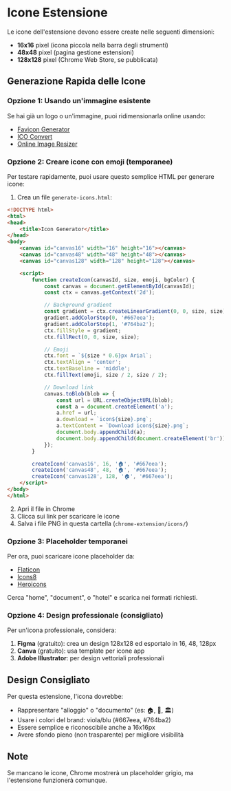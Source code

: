 # Icone Estensione

Le icone dell'estensione devono essere create nelle seguenti dimensioni:
- **16x16** pixel (icona piccola nella barra degli strumenti)
- **48x48** pixel (pagina gestione estensioni)
- **128x128** pixel (Chrome Web Store, se pubblicata)

## Generazione Rapida delle Icone

### Opzione 1: Usando un'immagine esistente

Se hai già un logo o un'immagine, puoi ridimensionarla online usando:
- [Favicon Generator](https://realfavicongenerator.net/)
- [ICO Convert](https://icoconvert.com/)
- [Online Image Resizer](https://www.iloveimg.com/resize-image)

### Opzione 2: Creare icone con emoji (temporanee)

Per testare rapidamente, puoi usare questo semplice HTML per generare icone:

1. Crea un file `generate-icons.html`:

```html
<!DOCTYPE html>
<html>
<head>
    <title>Icon Generator</title>
</head>
<body>
    <canvas id="canvas16" width="16" height="16"></canvas>
    <canvas id="canvas48" width="48" height="48"></canvas>
    <canvas id="canvas128" width="128" height="128"></canvas>

    <script>
        function createIcon(canvasId, size, emoji, bgColor) {
            const canvas = document.getElementById(canvasId);
            const ctx = canvas.getContext('2d');

            // Background gradient
            const gradient = ctx.createLinearGradient(0, 0, size, size);
            gradient.addColorStop(0, '#667eea');
            gradient.addColorStop(1, '#764ba2');
            ctx.fillStyle = gradient;
            ctx.fillRect(0, 0, size, size);

            // Emoji
            ctx.font = `${size * 0.6}px Arial`;
            ctx.textAlign = 'center';
            ctx.textBaseline = 'middle';
            ctx.fillText(emoji, size / 2, size / 2);

            // Download link
            canvas.toBlob(blob => {
                const url = URL.createObjectURL(blob);
                const a = document.createElement('a');
                a.href = url;
                a.download = `icon${size}.png`;
                a.textContent = `Download icon${size}.png`;
                document.body.appendChild(a);
                document.body.appendChild(document.createElement('br'));
            });
        }

        createIcon('canvas16', 16, '🏠', '#667eea');
        createIcon('canvas48', 48, '🏠', '#667eea');
        createIcon('canvas128', 128, '🏠', '#667eea');
    </script>
</body>
</html>
```

2. Apri il file in Chrome
3. Clicca sui link per scaricare le icone
4. Salva i file PNG in questa cartella (`chrome-extension/icons/`)

### Opzione 3: Placeholder temporanei

Per ora, puoi scaricare icone placeholder da:
- [Flaticon](https://www.flaticon.com/)
- [Icons8](https://icons8.com/)
- [Heroicons](https://heroicons.com/)

Cerca "home", "document", o "hotel" e scarica nei formati richiesti.

### Opzione 4: Design professionale (consigliato)

Per un'icona professionale, considera:
1. **Figma** (gratuito): crea un design 128x128 ed esportalo in 16, 48, 128px
2. **Canva** (gratuito): usa template per icone app
3. **Adobe Illustrator**: per design vettoriali professionali

## Design Consigliato

Per questa estensione, l'icona dovrebbe:
- Rappresentare "alloggio" o "documento" (es: 🏠, 📄, 🏛️)
- Usare i colori del brand: viola/blu (#667eea, #764ba2)
- Essere semplice e riconoscibile anche a 16x16px
- Avere sfondo pieno (non trasparente) per migliore visibilità

## Note

Se mancano le icone, Chrome mostrerà un placeholder grigio, ma l'estensione funzionerà comunque.

